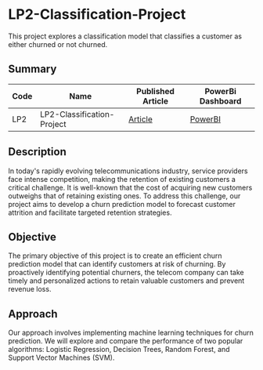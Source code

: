 # LP2-Classification-Project
This project explores a classification model that classifies a customer as either churned or not churned.

## Summary
| Code          |     Name                       | Published Article|    PowerBi Dashboard
| ------------- | -------------                  | -------------    |    -----------------
| LP2           | LP2-Classification-Project |  [Article]()               |[PowerBI]()


## Description
In today's rapidly evolving telecommunications industry, service providers face intense competition, making the retention of existing customers a critical challenge. It is well-known that the cost of acquiring new customers outweighs that of retaining existing ones. To address this challenge, our project aims to develop a churn prediction model to forecast customer attrition and facilitate targeted retention strategies.

## Objective
The primary objective of this project is to create an efficient churn prediction model that can identify customers at risk of churning. By proactively identifying potential churners, the telecom company can take timely and personalized actions to retain valuable customers and prevent revenue loss.

## Approach
Our approach involves implementing machine learning techniques for churn prediction. We will explore and compare the performance of two popular algorithms: Logistic Regression, Decision Trees, Random Forest, and Support Vector Machines (SVM).


